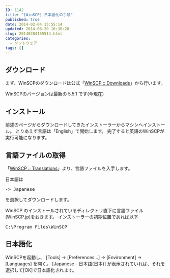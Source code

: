 ```yaml
---
ID: 1142
title: "[WinSCP] 日本語化の手順"
published: true
date: 2014-02-04 15:55:14
updated: 2014-06-20 10:30:28
slug: 20140204155514.html
categories:
  - ソフトウェア
tags: []
---
```


<h2>ダウンロード</h2>
まず、WinSCPのダウンロードは公式「<a href="http://winscp.net/eng/download.php">WinSCP :: Downloads</a>」から行います。
<p class="alert alert-info">WinSCPのバージョンは最新の 5.5.1 です(今現在)</p>
<!--more-->
<h2>インストール</h2>
前述のページからダウンロードしてきたインストーラーからマシンへインストール。
とりあえず言語は「English」で開始します。
完了すると英語のWinSCPが実行可能になります。

<h2>言語ファイルの取得</h2>
「<a href="http://winscp.net/eng/translations.php">WinSCP :: Translations</a>」より、言語ファイルを入手します。

日本語は<pre>-> Japanese</pre>を選択してダウンロードします。

WinSCP のインストールされているディレクトリ直下に言語ファイル(WinSCP.jp)をおきます。
インストーラーの初期位置であれば以下

<pre>C:\Program Files\WinSCP</pre>

<h2>日本語化</h2>
WinSCPを起動し、 [Tools] -> [Preferences...] -> [Environment] -> [Languages] を開く。
[Japanese - 日本語(日本)] が表示されていれば、それを選択して[OK]で日本語化されます。
